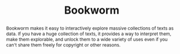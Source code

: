 ---
pid: bookworm
done: true
title: Bookworm
category: Other
tags:
- software
- text-analysis
- data-visualization
abstract: 'Bookworm makes it easy to interactively explore massive collections of
  texts as data. If you have a huge collection of texts, it provides a way to interpret
  them, make them explorable, and unlock them to a wide variety of uses even if you
  can''t share them freely for copyright or other reasons. '
pis:
- schmidt
link: https://github.com/Bookworm-project
order: '029'
layout: project
---